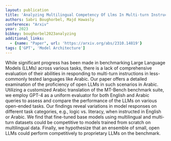 ```yaml
---
layout: publication
title: 'Analyzing Multilingual Competency Of Llms In Multi-turn Instruction Following: A Case Study Of Arabic'
authors: Sabri Boughorbel, Majd Hawasly
conference: "Arxiv"
year: 2023
bibkey: boughorbel2023analyzing
additional_links:
  - {name: "Paper", url: 'https://arxiv.org/abs/2310.14819'}
tags: ['GPT', 'Model Architecture']
---
```

While significant progress has been made in benchmarking Large Language
Models (LLMs) across various tasks, there is a lack of comprehensive evaluation
of their abilities in responding to multi-turn instructions in less-commonly
tested languages like Arabic. Our paper offers a detailed examination of the
proficiency of open LLMs in such scenarios in Arabic. Utilizing a customized
Arabic translation of the MT-Bench benchmark suite, we employ GPT-4 as a
uniform evaluator for both English and Arabic queries to assess and compare the
performance of the LLMs on various open-ended tasks. Our findings reveal
variations in model responses on different task categories, e.g., logic vs.
literacy, when instructed in English or Arabic. We find that fine-tuned base
models using multilingual and multi-turn datasets could be competitive to
models trained from scratch on multilingual data. Finally, we hypothesize that
an ensemble of small, open LLMs could perform competitively to proprietary LLMs
on the benchmark.
